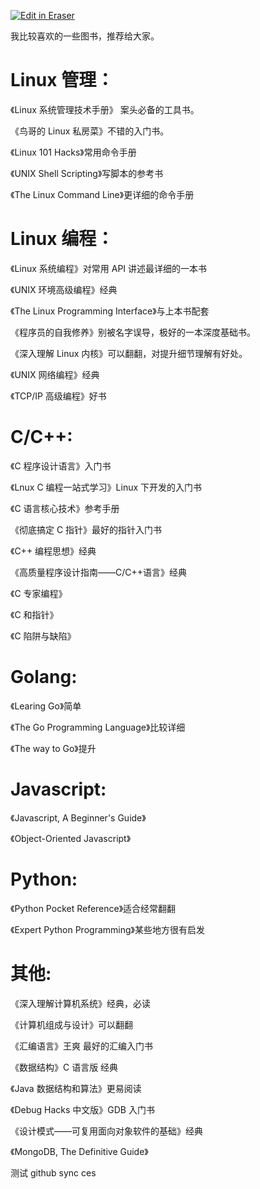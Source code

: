 <p><a target="_blank" href="https://app.eraser.io/workspace/ACfTIvUPjQcIZ4vhtheQ" id="edit-in-eraser-github-link"><img alt="Edit in Eraser" src="https://firebasestorage.googleapis.com/v0/b/second-petal-295822.appspot.com/o/images%2Fgithub%2FOpen%20in%20Eraser.svg?alt=media&amp;token=968381c8-a7e7-472a-8ed6-4a6626da5501"></a></p>

我比较喜欢的一些图书，推荐给大家。

# Linux 管理：
《Linux 系统管理技术手册》 案头必备的工具书。

《鸟哥的 Linux 私房菜》不错的入门书。

《Linux 101 Hacks》常用命令手册

《UNIX Shell Scripting》写脚本的参考书

《The Linux Command Line》更详细的命令手册

# Linux 编程：
《Linux 系统编程》对常用 API 讲述最详细的一本书

《UNIX 环境高级编程》经典

《The Linux Programming Interface》与上本书配套

《程序员的自我修养》别被名字误导，极好的一本深度基础书。

《深入理解 Linux 内核》可以翻翻，对提升细节理解有好处。

《UNIX 网络编程》经典

《TCP/IP 高级编程》好书

# C/C++:
《C 程序设计语言》入门书

《Lnux C 编程一站式学习》Linux 下开发的入门书

《C 语言核心技术》参考手册

《彻底搞定 C 指针》最好的指针入门书

《C++ 编程思想》经典

《高质量程序设计指南——C/C++语言》经典

《C 专家编程》

《C 和指针》

《C 陷阱与缺陷》

# Golang:
《Learing Go》简单

《The Go Programming Language》比较详细

《The way to Go》提升

# Javascript:
《Javascript, A Beginner's Guide》

《Object-Oriented Javascript》

# Python:
《Python Pocket Reference》适合经常翻翻

《Expert Python Programming》某些地方很有启发

# 其他:
《深入理解计算机系统》经典，必读

《计算机组成与设计》可以翻翻

《汇编语言》王爽 最好的汇编入门书

《数据结构》C 语言版 经典

《Java 数据结构和算法》更易阅读

《Debug Hacks 中文版》GDB 入门书

《设计模式——可复用面向对象软件的基础》经典

《MongoDB, The Definitive Guide》

测试 github sync ces



<!--- Eraser file: https://app.eraser.io/workspace/ACfTIvUPjQcIZ4vhtheQ --->
